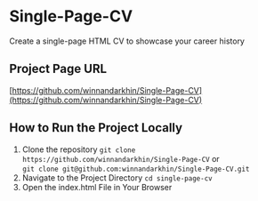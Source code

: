 # Single-Page-CV
Create a single-page HTML CV to showcase your career history

## Project Page URL

[https://github.com/winnandarkhin/Single-Page-CV](https://github.com/winnandarkhin/Single-Page-CV)

## How to Run the Project Locally

1. Clone the repository
  ```git clone https://github.com/winnandarkhin/Single-Page-CV```
  or  
  ```git clone git@github.com:winnandarkhin/Single-Page-CV.git```
2.  Navigate to the Project Directory
  ```cd single-page-cv```
3. Open the index.html File in Your Browser
